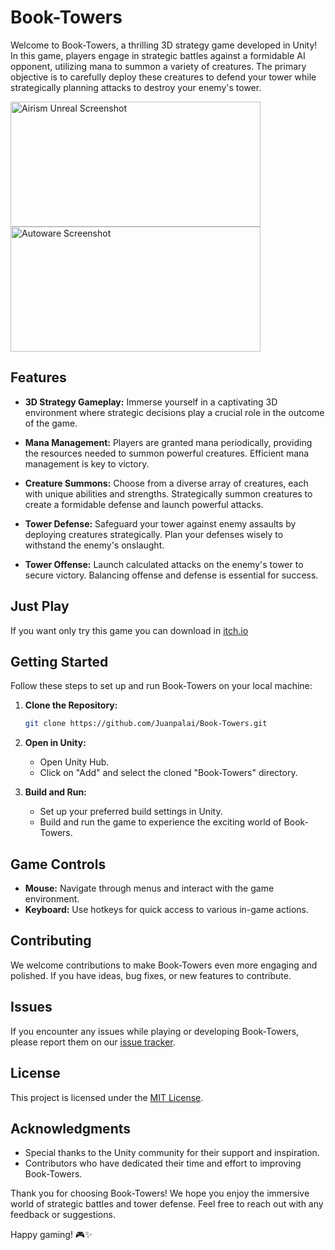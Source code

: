 # Book-Towers

Welcome to Book-Towers, a thrilling 3D strategy game developed in Unity! In this game, players engage in strategic battles against a formidable AI opponent, utilizing mana to summon a variety of creatures. The primary objective is to carefully deploy these creatures to defend your tower while strategically planning attacks to destroy your enemy's tower.


<img src="https://cdn.glitch.me/4cca95d7-5082-4e5c-8e1f-aea9cec38165/atacksong.jpg" alt="Airism Unreal Screenshot" width="400" height="200">
<img src="https://cdn.glitch.me/4cca95d7-5082-4e5c-8e1f-aea9cec38165/BookTower.jpg" alt="Autoware Screenshot" width="400" height="200">


## Features

- **3D Strategy Gameplay:** Immerse yourself in a captivating 3D environment where strategic decisions play a crucial role in the outcome of the game.

- **Mana Management:** Players are granted mana periodically, providing the resources needed to summon powerful creatures. Efficient mana management is key to victory.

- **Creature Summons:** Choose from a diverse array of creatures, each with unique abilities and strengths. Strategically summon creatures to create a formidable defense and launch powerful attacks.

- **Tower Defense:** Safeguard your tower against enemy assaults by deploying creatures strategically. Plan your defenses wisely to withstand the enemy's onslaught.

- **Tower Offense:** Launch calculated attacks on the enemy's tower to secure victory. Balancing offense and defense is essential for success.

## Just Play

If you want only try this game you can download in [itch.io](https://tradocks.itch.io/book-tower)

## Getting Started

Follow these steps to set up and run Book-Towers on your local machine:

1. **Clone the Repository:**
   ```bash
   git clone https://github.com/Juanpalai/Book-Towers.git
   ```

2. **Open in Unity:**
   - Open Unity Hub.
   - Click on "Add" and select the cloned "Book-Towers" directory.

3. **Build and Run:**
   - Set up your preferred build settings in Unity.
   - Build and run the game to experience the exciting world of Book-Towers.

## Game Controls

- **Mouse:** Navigate through menus and interact with the game environment.
- **Keyboard:** Use hotkeys for quick access to various in-game actions.

## Contributing

We welcome contributions to make Book-Towers even more engaging and polished. If you have ideas, bug fixes, or new features to contribute.

## Issues

If you encounter any issues while playing or developing Book-Towers, please report them on our [issue tracker](https://github.com/Juanpalai/Book-Towers/issues).

## License

This project is licensed under the [MIT License](LICENSE).

## Acknowledgments

- Special thanks to the Unity community for their support and inspiration.
- Contributors who have dedicated their time and effort to improving Book-Towers.

Thank you for choosing Book-Towers! We hope you enjoy the immersive world of strategic battles and tower defense. Feel free to reach out with any feedback or suggestions.

Happy gaming! 🎮✨
 
